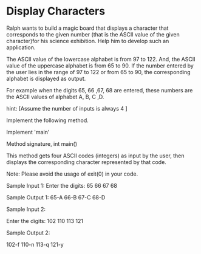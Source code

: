 # Display Characters

Ralph wants to build a magic board that displays a character that corresponds to the given number (that is the ASCII value of the given character)for his science exhibition. Help him to develop such an application. 

The ASCII value of the lowercase alphabet is from 97 to 122. And, the ASCII value of the uppercase alphabet is from 65 to 90. If the number entered by the user lies in the range of 97 to 122 or from 65 to 90, the corresponding alphabet is displayed as output.

For example when the digits 65, 66 ,67, 68 are entered, these numbers are the ASCII values of alphabet A, B, C ,D. 

hint: [Assume the number of inputs is always 4 ]



Implement the following method.

Implement 'main'

Method signature, int main()

This method gets four ASCII codes (integers) as input by the user, then displays the corresponding character represented by that code. 

Note: Please avoid the usage of exit(0) in your code.  

Sample Input 1:
Enter the digits:
65
66
67
68

Sample Output 1:
65-A
66-B
67-C
68-D



Sample Input 2:

Enter the digits:
102
110
113
121

Sample Output 2:

102-f
110-n
113-q
121-y

